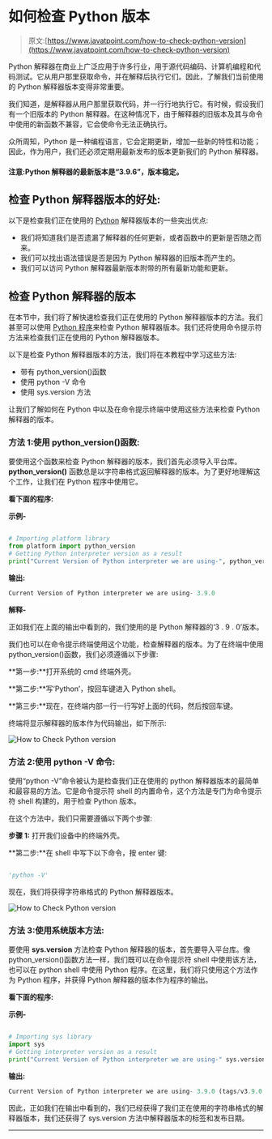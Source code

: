 # 如何检查 Python 版本

> 原文:[https://www.javatpoint.com/how-to-check-python-version](https://www.javatpoint.com/how-to-check-python-version)

Python 解释器在商业上广泛应用于许多行业，用于源代码编码、计算机编程和代码测试。它从用户那里获取命令，并在解释后执行它们。因此，了解我们当前使用的 Python 解释器版本变得非常重要。

我们知道，是解释器从用户那里获取代码，并一行行地执行它。有时候，假设我们有一个旧版本的 Python 解释器。在这种情况下，由于解释器的旧版本及其与命令中使用的新函数不兼容，它会使命令无法正确执行。

众所周知，Python 是一种编程语言，它会定期更新，增加一些新的特性和功能；因此，作为用户，我们还必须定期用最新发布的版本更新我们的 Python 解释器。

#### 注意:Python 解释器的最新版本是“3.9.6”，版本稳定。

## 检查 Python 解释器版本的好处:

以下是检查我们正在使用的 [Python](https://www.javatpoint.com/python-tutorial) 解释器版本的一些突出优点:

*   我们将知道我们是否遗漏了解释器的任何更新，或者函数中的更新是否随之而来。
*   我们可以找出语法错误是否是因为 Python 解释器的旧版本而产生的。
*   我们可以访问 Python 解释器最新版本附带的所有最新功能和更新。

## 检查 Python 解释器的版本

在本节中，我们将了解快速检查我们正在使用的 Python 解释器版本的方法。我们甚至可以使用 [Python 程序](https://www.javatpoint.com/python-programs)来检查 Python 解释器版本。我们还将使用命令提示符方法来检查我们正在使用的 Python 解释器版本。

以下是检查 Python 解释器版本的方法，我们将在本教程中学习这些方法:

*   带有 python_version()函数
*   使用 python -V 命令
*   使用 sys.version 方法

让我们了解如何在 Python 中以及在命令提示终端中使用这些方法来检查 Python 解释器的版本。

### 方法 1:使用 python_version()函数:

要使用这个函数来检查 Python 解释器的版本，我们首先必须导入平台库。 **python_version()** 函数总是以字符串格式返回解释器的版本。为了更好地理解这个工作，让我们在 Python 程序中使用它。

**看下面的程序:**

**示例-**

```py

# Importing platform library
from platform import python_version 
# Getting Python interpreter version as a result
print("Current Version of Python interpreter we are using-", python_version())

```

**输出:**

```py
Current Version of Python interpreter we are using- 3.9.0

```

**解释-**

正如我们在上面的输出中看到的，我们使用的是 Python 解释器的‘3 . 9 . 0’版本。

我们也可以在命令提示终端使用这个功能，检查解释器的版本。为了在终端中使用 python_version()函数，我们必须遵循以下步骤:

**第一步:**打开系统的 cmd 终端外壳。

**第二步:**写‘Python’，按回车键进入 Python shell。

**第三步:**现在，在终端内部一行一行写好上面的代码，然后按回车键。

终端将显示解释器的版本作为代码输出，如下所示:

![How to Check Python version](img/7926a8f68a0e032c9a394e68fccee3d4.png)

### 方法 2:使用 python -V 命令:

使用“python -V”命令被认为是检查我们正在使用的 python 解释器版本的最简单和最容易的方法。它是命令提示符 shell 的内置命令，这个方法是专门为命令提示符 shell 构建的，用于检查 Python 版本。

在这个方法中，我们只需要遵循以下两个步骤:

**步骤 1:** 打开我们设备中的终端外壳。

**第二步:**在 shell 中写下以下命令，按 enter 键:

```py

'python -V'

```

现在，我们将获得字符串格式的 Python 解释器版本。

![How to Check Python version](img/934b4ad7bb9e315e395e366df8fe8e4f.png)

### 方法 3:使用系统版本方法:

要使用 **sys.version** 方法检查 Python 解释器的版本，首先要导入平台库。像 python_version()函数方法一样，我们既可以在命令提示符 shell 中使用该方法，也可以在 python shell 中使用 Python 程序。在这里，我们将只使用这个方法作为 Python 程序，并获得 Python 解释器的版本作为程序的输出。

**看下面的程序:**

**示例-**

```py

# Importing sys library
import sys 
# Getting interpreter version as a result
print("Current Version of Python interpreter we are using-" sys.version)

```

**输出:**

```py
Current Version of Python interpreter we are using- 3.9.0 (tags/v3.9.0:9cf6752, Oct  5 2020, 15:34:40) [MSC v.1927 64 bit (AMD64)]

```

因此，正如我们在输出中看到的，我们已经获得了我们正在使用的字符串格式的解释器版本，我们还获得了 sys.version 方法中解释器版本的标签和发布日期。

* * *